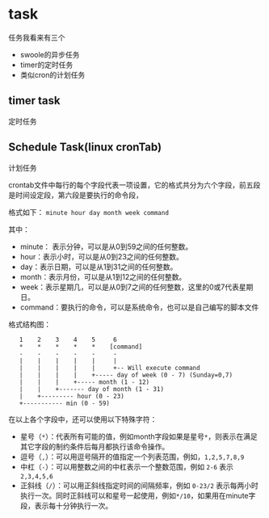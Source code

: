 # task

任务我看来有三个 

- swoole的异步任务 
- timer的定时任务 
- 类似cron的计划任务

## timer task

定时任务

## Schedule Task(linux cronTab)

计划任务

crontab文件中每行的每个字段代表一项设置，它的格式共分为六个字段，前五段是时间设定段，第六段是要执行的命令段，

格式如下： `minute hour day month week command`

其中：
- minute： 表示分钟，可以是从0到59之间的任何整数。
- hour：表示小时，可以是从0到23之间的任何整数。
- day：表示日期，可以是从1到31之间的任何整数。
- month：表示月份，可以是从1到12之间的任何整数。
- week：表示星期几，可以是从0到7之间的任何整数，这里的0或7代表星期日。
- command：要执行的命令，可以是系统命令，也可以是自己编写的脚本文件

格式结构图：

```text
   1    2    3    4    5     6
   *    *    *    *    *    [command]
   -    -    -    -    -     -
   |    |    |    |    |     |
   |    |    |    |    |     +-- Will execute command
   |    |    |    |    +----- day of week (0 - 7) (Sunday=0,7)
   |    |    |    +----- month (1 - 12)
   |    |    +------- day of month (1 - 31)
   |    +--------- hour (0 - 23)
   +----------- min (0 - 59)
```

在以上各个字段中，还可以使用以下特殊字符：

- 星号（`*`）：代表所有可能的值，例如month字段如果是星号`*`，则表示在满足其它字段的制约条件后每月都执行该命令操作。
- 逗号（`,`）：可以用逗号隔开的值指定一个列表范围，例如，`1,2,5,7,8,9`
- 中杠（`-`）：可以用整数之间的中杠表示一个整数范围，例如 `2-6` 表示 `2,3,4,5,6`
- 正斜线（`/`）：可以用正斜线指定时间的间隔频率，例如 `0-23/2` 表示每两小时执行一次。同时正斜线可以和星号一起使用，例如`*/10`，如果用在minute字段，表示每十分钟执行一次。
